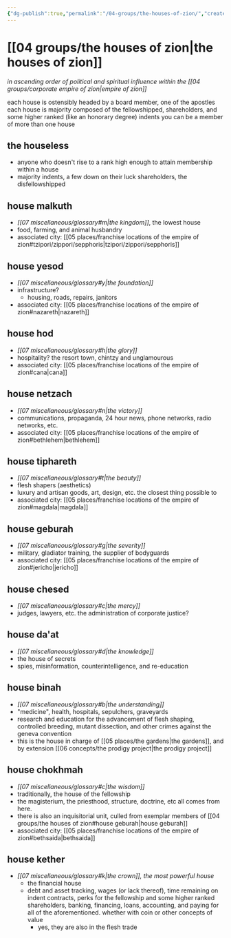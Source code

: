```yaml
---
{"dg-publish":true,"permalink":"/04-groups/the-houses-of-zion/","created":"2025-03-18T14:57:52.152-05:00","updated":"2025-04-29T15:01:28.338-05:00"}
---
```


# [[04 groups/the houses of zion\|the houses of zion]]
*in ascending order of political and spiritual influence within the [[04 groups/corporate empire of zion\|empire of zion]]*

each house is ostensibly headed by a board member, one of the apostles
each house is majority composed of the fellowshipped, shareholders, and some higher ranked (like an honorary degree) indents
you can be a member of more than one house
## the houseless
- anyone who doesn't rise to a rank high enough to attain membership within a house
- majority indents, a few down on their luck shareholders, the disfellowshipped 
## house malkuth
 - *[[07 miscellaneous/glossary#m\|the kingdom]]*, the lowest house
 - food, farming, and animal husbandry
 - associated city: [[05 places/franchise locations of the empire of zion#tzipori/zippori/sepphoris\|tzipori/zippori/sepphoris]]
## house yesod
 - *[[07 miscellaneous/glossary#y\|the foundation]]*
 - infrastructure?
	 - housing, roads, repairs, janitors
- associated city: [[05 places/franchise locations of the empire of zion#nazareth\|nazareth]]
## house hod
- *[[07 miscellaneous/glossary#h\|the glory]]*
- hospitality? the resort town, chintzy and unglamourous
- associated city: [[05 places/franchise locations of the empire of zion#cana\|cana]]
## house netzach
- *[[07 miscellaneous/glossary#n\|the victory]]*
- communications, propaganda, 24 hour news, phone networks, radio networks, etc.
- associated city: [[05 places/franchise locations of the empire of zion#bethlehem\|bethlehem]]
## house tiphareth
- *[[07 miscellaneous/glossary#t\|the beauty]]*
- flesh shapers (aesthetics)
- luxury and artisan goods, art, design, etc. the closest thing possible to
- associated city: [[05 places/franchise locations of the empire of zion#magdala\|magdala]]
## house geburah
- *[[07 miscellaneous/glossary#g\|the severity]]*
- military, gladiator training, the supplier of bodyguards
- associated city: [[05 places/franchise locations of the empire of zion#jericho\|jericho]]
## house chesed
- *[[07 miscellaneous/glossary#c\|the mercy]]*
- judges, lawyers, etc. the administration of corporate justice?
## house da'at
- *[[07 miscellaneous/glossary#d\|the knowledge]]*
- the house of secrets
- spies, misinformation, counterintelligence, and re-education
## house binah
- *[[07 miscellaneous/glossary#b\|the understanding]]*
- "medicine", health, hospitals, sepulchers, graveyards
- research and education for the advancement of flesh shaping, controlled breeding, mutant dissection, and other crimes against the geneva convention
- this is the house in charge of [[05 places/the gardens\|the gardens]], and by extension [[06 concepts/the prodigy project\|the prodigy project]]
## house chokhmah
- *[[07 miscellaneous/glossary#c\|the wisdom]]*
- traditionally, the house of the fellowship
- the magisterium, the priesthood, structure, doctrine, etc all comes from here.
- there is also an inquisitorial unit, culled from exemplar members of [[04 groups/the houses of zion#house geburah\|house geburah]]
- associated city: [[05 places/franchise locations of the empire of zion#bethsaida\|bethsaida]]
## house kether
- *[[07 miscellaneous/glossary#k\|the crown]], the most powerful house*
	- the financial house
	- debt and asset tracking, wages (or lack thereof), time remaining on indent contracts, perks for the fellowship and some higher ranked shareholders, banking, financing, loans, accounting, and paying for all of the aforementioned. whether with coin or other concepts of value
		- yes, they are also in the flesh trade